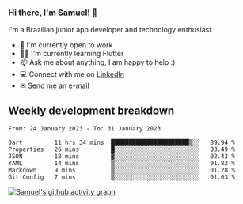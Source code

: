 ### Hi there, I'm Samuel! 👋

I'm a Brazilian junior app developer and technology enthusiast.

- 🏢 I'm currently open to work
- 👨‍💻 I'm currently learning Flutter
- 📫 Ask me about anything, I am happy to help :)
- 💻 Connect with me on [LinkedIn](https://www.linkedin.com/in/samuel-s-marques/)
- ✉ Send me an [e-mail](mailto:samuel.s.marques@protonmail.com)

## Weekly development breakdown
<!--START_SECTION:waka-->

```text
From: 24 January 2023 - To: 31 January 2023

Dart         11 hrs 34 mins  ██████████████████████▒░░   89.94 %
Properties   26 mins         █░░░░░░░░░░░░░░░░░░░░░░░░   03.49 %
JSON         18 mins         ▓░░░░░░░░░░░░░░░░░░░░░░░░   02.43 %
YAML         14 mins         ▒░░░░░░░░░░░░░░░░░░░░░░░░   01.82 %
Markdown     9 mins          ▒░░░░░░░░░░░░░░░░░░░░░░░░   01.28 %
Git Config   7 mins          ▒░░░░░░░░░░░░░░░░░░░░░░░░   01.03 %
```

<!--END_SECTION:waka-->

[![Samuel's github activity graph](https://activity-graph.herokuapp.com/graph?username=samuel-s-marques&theme=react-dark)](https://github.com/samuel-s-marques)
